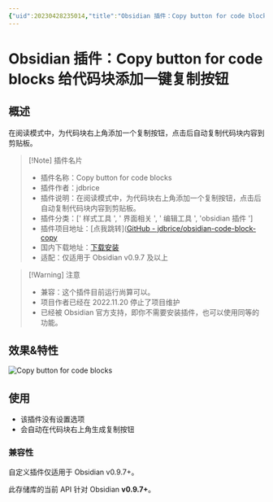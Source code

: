 ```yaml
---
{"uid":20230428235014,"title":"Obsidian 插件：Copy button for code blocks 给代码块添加一键复制按钮","tags":["Obsidian","插件","代码块","效率"],"description":"Obsidian 插件：Copy button for code blocks 给代码块添加一键复制按钮","author":"OS","type":"other","draft":false,"editable":false,"modified":20231115150140,"dg-publish":true,"permalink":"/lake-of-knowledge/10-obsidian/obsidian/code-block-copy/","dgPassFrontmatter":true}
---
```



# Obsidian 插件：Copy button for code blocks 给代码块添加一键复制按钮

## 概述

在阅读模式中，为代码块右上角添加一个复制按钮，点击后自动复制代码块内容到剪贴板。

> [!Note] 插件名片
> - 插件名称：Copy button for code blocks
> - 插件作者：jdbrice
> - 插件说明：在阅读模式中，为代码块右上角添加一个复制按钮，点击后自动复制代码块内容到剪贴板。
> - 插件分类：[' 样式工具 ', ' 界面相关 ', ' 编辑工具 ', 'obsidian 插件 ']
> - 插件项目地址：[点我跳转]([GitHub - jdbrice/obsidian-code-block-copy](https://github.com/jdbrice/obsidian-code-block-copy)
> - 国内下载地址：[下载安装](https://pkmer.cn/products/plugin/pluginMarket/?code-block-copy)
> - 适配：仅适用于 Obsidian v0.9.7 及以上

>[!Warning] 注意
>- 兼容：这个插件目前运行尚算可以。
>- 项目作者已经在 2022.11.20 停止了项目维护
>- 已经被 Obsidian 官方支持，即你不需要安装插件，也可以使用同等的功能。

## 效果&特性

![Copy button for code blocks](https://cdn.pkmer.cn/covers/code-block-copy.png!pkmer)

## 使用

- 该插件没有设置选项
- 会自动在代码块右上角生成复制按钮

### 兼容性

自定义插件仅适用于 Obsidian v0.9.7+。

此存储库的当前 API 针对 Obsidian **v0.9.7+**。